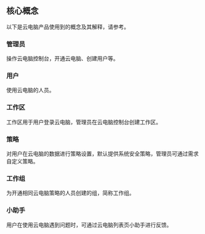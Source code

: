 ## 核心概念
以下是云电脑产品使用到的概念及其解释，请参考。
### 管理员
操作云电脑控制台，开通云电脑、创建用户等。
### 用户
使用云电脑的人员。
### 工作区
工作区用于用户登录云电脑，管理员在云电脑控制台创建工作区。
### 策略
对用户在云电脑的数据进行策略设置，默认提供系统安全策略，管理员可通过需求自定义策略。
### 工作组
为开通相同云电脑策略的人员创建的组，简称工作组。
### 小助手
用户在使用云电脑遇到问题时，可通过云电脑列表页小助手进行反馈。
